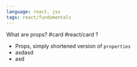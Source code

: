 ```yaml
---
language: react, jsx
tags: react/fundamentals
---
```


What are props? #card #react/card 
?
- Props, simply shortened version of `properties`
- asdasd
- asd
<!--SR:!2022-08-07,1,230-->








